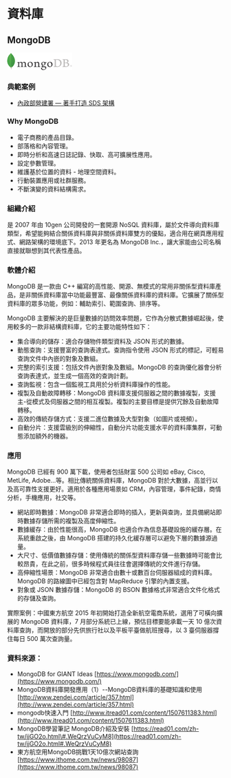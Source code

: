 # **資料庫**

## **MongoDB**

![](/assets/mongodb.png)

### 典範案例

* [內政部營建署 — 著手打造 SDS 架構](/use-case/di-zhi-teng-yun-wang-yun-yong-duo-tao-kai-yuan-ruan-ti/ying-jian-shu-zhu-shou-da-zao-sds-jia-gou.md)

### Why MongoDB

* 電子商務的產品目錄。
* 部落格和內容管理。
* 即時分析和高速日誌記錄、快取、高可擴展性應用。
* 設定參數管理。
* 維護基於位置的資料 - 地理空間資料。
* 行動裝置應用或社群服務。
* 不斷演變的資料結構需求。

### 組織介紹

是 2007 年由 10gen 公司開發的一套開源 NoSQL 資料庫，屬於文件導向資料庫類型，希望能夠結合關係資料庫與非關係資料庫雙方的優點，適合用在網頁應用程式、網路架構的環境底下。2013 年更名為 MongoDB Inc.，讓大家能由公司名稱直接就聯想到其代表性產品。

### 軟體介紹

MongoDB 是一款由 C++ 編寫的高性能、開源、無模式的常用非關係型資料庫產品，是非關係資料庫當中功能最豐富、最像關係資料庫的資料庫。它擴展了關係型資料庫的眾多功能，例如：輔助索引、範圍查詢、排序等。

MongoDB 主要解決的是巨量數據的訪問效率問題，它作為分散式數據崛起後，使用較多的一款非結構資料庫，它的主要功能特性如下：

* 集合導向的儲存：適合存儲物件類型資料及 JSON 形式的數據。
* 動態查詢：支援豐富的查詢表達式。查詢指令使用 JSON 形式的標記，可輕易查詢文件中內嵌的對象及數組。
* 完整的索引支援：包括文件內嵌對象及數組。MongoDB 的查詢優化器會分析查詢表達式，並生成一個高效的查詢計劃。
* 查詢監視：包含一個監視工具用於分析資料庫操作的性能。
* 複製及自動故障轉移：MongoDB 資料庫支援伺服器之間的數據複製，支援主-從模式及伺服器之間的相互複製。複製的主要目標是提供冗餘及自動故障轉移。
* 高效的傳統存儲方式：支援二進位數據及大型對象（如圖片或視頻）。
* 自動分片：支援雲級別的伸縮性，自動分片功能支援水平的資料庫集群，可動態添加額外的機器。

### 應用

MongoDB 已經有 900 萬下載，使用者包括財富 500 公司如 eBay, Cisco, MetLife, Adobe…等。相比傳統關係資料庫，MongoDB 對於大數據，高並行以及高可靠性支援更好。適用於各種應用場景如 CRM，內容管理，事件紀錄，商情分析，手機應用，社交等。

* 網站即時數據：MongoDB 非常適合即時的插入，更新與查詢，並具備網站即時數據存儲所需的複製及高度伸縮性。
* 數據緩存：由於性能很高，MongoDB 也適合作為信息基礎設施的緩存層。在系統重啟之後，由 MongoDB 搭建的持久化緩存層可以避免下層的數據源過量。
* 大尺寸、低價值數據存儲：使用傳統的關係型資料庫存儲一些數據時可能會比較昂貴，在此之前，很多時候程式員往往會選擇傳統的文件進行存儲。
* 高伸縮性場景：MongoDB 非常適合由數十或數百台伺服器組成的資料庫。MongoDB 的路線圖中已經包含對 MapReduce 引擎的內置支援。
* 對象或 JSON 數據存儲：MongoDB 的 BSON 數據格式非常適合文件化格式的存儲及查詢。

實際案例：中國東方航空 2015 年初開始打造全新航空電商系統，選用了可橫向擴展的 MongoDB 資料庫，7 月部分系統已上線，預估目標要能承載一天 10 億次資料庫查詢，而開放的部分先供旅行社以及平板平臺做航班搜尋，以 3 臺伺服器撐住每日 500 萬次查詢量。

### 資料來源：

* MongoDB for GIANT Ideas [https://www.mongodb.com/](https://www.mongodb.com/)
* MongoDB資料庫開發應用（1）--MongoDB資料庫的基礎知識和使用 [http://www.zendei.com/article/357.html](http://www.zendei.com/article/357.html)
* mongodb快速入門 [http://www.itread01.com/content/1507611383.html](http://www.itread01.com/content/1507611383.html)
* MongoDB學習筆記 MongoDB介紹及安裝 [https://read01.com/zh-tw/jjGO2o.html\#.WeQrzVuCyM8](https://read01.com/zh-tw/jjGO2o.html#.WeQrzVuCyM8)
* 東方航空用MongoDB挑戰1天10億次網站查詢 [https://www.ithome.com.tw/news/98087](https://www.ithome.com.tw/news/98087)




